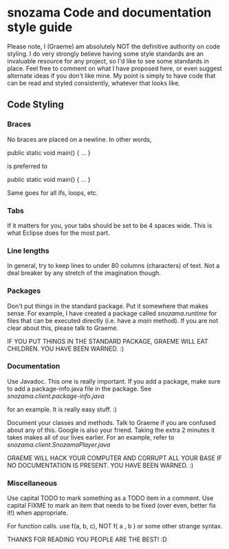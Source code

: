 snozama Code and documentation style guide
==========================================

Please note, I (Graeme) am absolutely NOT the definitive authority on code
styling.  I do very strongly believe having some style standards are an
invaluable resource for any project, so I'd like to see some standards
in place.  Feel free to comment on what I have proposed here, or even
suggest alternate ideas if you don't like mine.  My point is simply
to have code that can be read and styled consistently, whatever
that looks like.

Code Styling
------------

### Braces

No braces are placed on a newline.  In other words,

 public static void main() {
 	...
 }

is preferred to

 public static void main()
 {
 	...
 }

Same goes for all ifs, loops, etc.

### Tabs

If it matters for you, your tabs should be set to be 4 spaces wide.  This is
what Eclipse does for the most part.

### Line lengths

In general, try to keep lines to under 80 columns (characters) of text.
Not a deal breaker by any stretch of the imagination though.

### Packages

Don't put things in the standard package.  Put it somewhere that makes sense.
For example, I have created a package called _snozama.runtime_ for files
that can be executed directly (i.e. have a _main_ method).  If you are not
clear about this, please talk to Graeme.

IF YOU PUT THINGS IN THE STANDARD PACKAGE, GRAEME WILL EAT CHILDREN.
YOU HAVE BEEN WARNED. :)

### Documentation

Use Javadoc.  This one is really important.  If you add a package,
make sure to add a package-info.java file in the package.  See
_snozama.client.package-info.java_

for an example.  It is really easy stuff. :)

Document your classes and methods.  Talk to Graeme if you are confused about
any of this.  Google is also your friend.  Taking the extra 2 minutes it takes
makes all of our lives earlier.  For an example, refer to
_snozama.client.SnozamaPlayer.java_

GRAEME WILL HACK YOUR COMPUTER AND CORRUPT ALL YOUR BASE IF
NO DOCUMENTATION IS PRESENT.  YOU HAVE BEEN WARNED. :)

### Miscellaneous

Use capital TODO to mark something as a TODO item in a comment.  Use
capital FIXME to mark an item that needs to be fixed (over even, better
fix it!) when appropriate.

For function calls. use f(a, b, c), NOT f( a , b ) or some other strange
syntax.

THANKS FOR READING YOU PEOPLE ARE THE BEST! :D